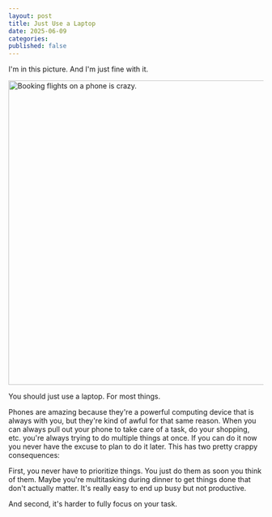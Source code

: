 ```yaml
---
layout: post
title: Just Use a Laptop
date: 2025-06-09
categories: 
published: false
---
```


I'm in this picture. And I'm just fine with it.

<img src="https://64.media.tumblr.com/5ade42e79adfbdab8d123a45a58cc0f7/d15e6a7305ac5a22-e3/s1280x1920/690bb4fd57c57f8a585b409a2bc9f27bdf490f8e.jpg" title="Booking flights on a phone is crazy." width="600px">

You should just use a laptop. For most things.

Phones are amazing because they're a powerful computing device that is always with you, but they're kind of awful for that same reason. When you can always pull out your phone to take care of a task, do your shopping, etc. you're always trying to do multiple things at once. If you can do it now you never have the excuse to plan to do it later. This has two pretty crappy consequences: 

First, you never have to prioritize things. You just do them as soon you think of them. Maybe you're multitasking during dinner to get things done that don't actually matter. It's really easy to end up busy but not productive.

And second, it's harder to fully focus on your task. 
